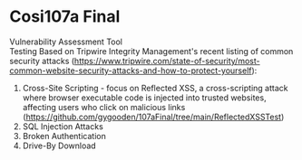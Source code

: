 # Cosi107a Final
Vulnerability Assessment Tool  
Testing Based on Tripwire Integrity Management's recent listing of common security attacks (https://www.tripwire.com/state-of-security/most-common-website-security-attacks-and-how-to-protect-yourself):
  1. Cross-Site Scripting - focus on Reflected XSS, a cross-scripting attack where browser executable          code is injected into trusted websites, affecting users who click on malicious links (https://github.com/gygooden/107aFinal/tree/main/ReflectedXSSTest)
  2. SQL Injection Attacks
  3. Broken Authentication
  4. Drive-By Download
  

